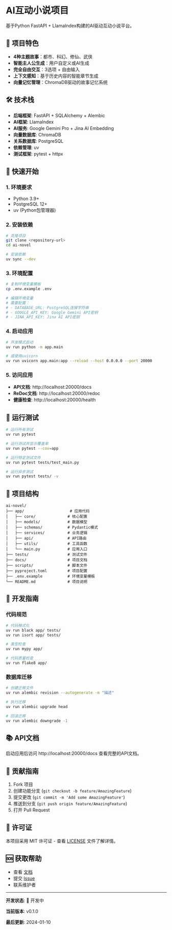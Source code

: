 # AI互动小说项目

基于Python FastAPI + LlamaIndex构建的AI驱动互动小说平台。

## 🎯 项目特色

- **4种主题故事**：都市、科幻、修仙、武侠
- **智能主人公生成**：用户自定义或AI生成
- **完全自由交互**：3选项 + 自由输入
- **上下文感知**：基于历史内容的智能章节生成
- **向量记忆管理**：ChromaDB驱动的故事记忆系统

## 🛠️ 技术栈

- **后端框架**: FastAPI + SQLAlchemy + Alembic
- **AI框架**: LlamaIndex
- **AI服务**: Google Gemini Pro + Jina AI Embedding
- **向量数据库**: ChromaDB
- **关系数据库**: PostgreSQL
- **依赖管理**: uv
- **测试框架**: pytest + httpx

## 🚀 快速开始

### 1. 环境要求

- Python 3.9+
- PostgreSQL 12+
- uv (Python包管理器)

### 2. 安装依赖

```bash
# 克隆项目
git clone <repository-url>
cd ai-novel

# 安装依赖
uv sync --dev
```

### 3. 环境配置

```bash
# 复制环境变量模板
cp .env.example .env

# 编辑环境变量
# 需要配置：
# - DATABASE_URL: PostgreSQL连接字符串
# - GOOGLE_API_KEY: Google Gemini API密钥
# - JINA_API_KEY: Jina AI API密钥
```

### 4. 启动应用

```bash
# 开发模式启动
uv run python -m app.main

# 或使用uvicorn
uv run uvicorn app.main:app --reload --host 0.0.0.0 --port 20000
```

### 5. 访问应用

- **API文档**: http://localhost:20000/docs
- **ReDoc文档**: http://localhost:20000/redoc
- **健康检查**: http://localhost:20000/health

## 🧪 运行测试

```bash
# 运行所有测试
uv run pytest

# 运行测试并显示覆盖率
uv run pytest --cov=app

# 运行特定测试文件
uv run pytest tests/test_main.py

# 运行异步测试
uv run pytest tests/ -v
```

## 📁 项目结构

```
ai-novel/
├── app/                    # 应用代码
│   ├── core/              # 核心配置
│   ├── models/            # 数据模型
│   ├── schemas/           # Pydantic模式
│   ├── services/          # 业务逻辑
│   ├── api/               # API路由
│   ├── utils/             # 工具函数
│   └── main.py            # 应用入口
├── tests/                 # 测试文件
├── docs/                  # 项目文档
├── scripts/               # 脚本文件
├── pyproject.toml         # 项目配置
├── .env.example           # 环境变量模板
└── README.md              # 项目说明
```

## 🔧 开发指南

### 代码规范

```bash
# 代码格式化
uv run black app/ tests/
uv run isort app/ tests/

# 类型检查
uv run mypy app/

# 代码质量检查
uv run flake8 app/
```

### 数据库迁移

```bash
# 创建迁移文件
uv run alembic revision --autogenerate -m "描述"

# 执行迁移
uv run alembic upgrade head

# 回滚迁移
uv run alembic downgrade -1
```

## 📚 API文档

启动应用后访问 http://localhost:20000/docs 查看完整的API文档。

## 🤝 贡献指南

1. Fork 项目
2. 创建功能分支 (`git checkout -b feature/AmazingFeature`)
3. 提交更改 (`git commit -m 'Add some AmazingFeature'`)
4. 推送到分支 (`git push origin feature/AmazingFeature`)
5. 打开 Pull Request

## 📄 许可证

本项目采用 MIT 许可证 - 查看 [LICENSE](LICENSE) 文件了解详情。

## 🆘 获取帮助

- 查看 [文档](docs/)
- 提交 [Issue](../../issues)
- 联系维护者

---

**开发状态**: 🚧 开发中

**当前版本**: v0.1.0

**最后更新**: 2024-01-10